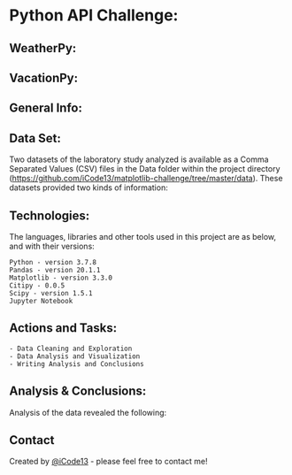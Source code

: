 # Python API Challenge: 

## WeatherPy:

## VacationPy:

## General Info:

## Data Set:
Two datasets of the laboratory study analyzed is available as a Comma Separated Values (CSV) files in the Data folder within the project directory (https://github.com/iCode13/matplotlib-challenge/tree/master/data). These datasets provided two kinds of information:   
    
## Technologies:
The languages, libraries and other tools used in this project are as below, and with their versions:

    Python - version 3.7.8
    Pandas - version 20.1.1
    Matplotlib - version 3.3.0
    Citipy - 0.0.5
    Scipy - version 1.5.1
    Jupyter Notebook

## Actions and Tasks:
    - Data Cleaning and Exploration
    - Data Analysis and Visualization
    - Writing Analysis and Conclusions
    
## Analysis & Conclusions:
Analysis of the data revealed the following:
      
## Contact
Created by [@iCode13](https://github.com/iCode13) - please feel free to contact me!